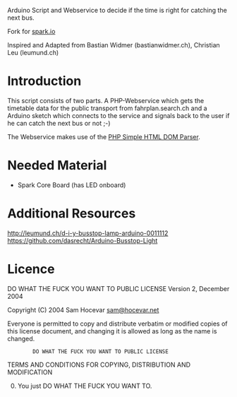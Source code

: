Arduino Script and Webservice to decide if the time is right for catching the next bus.

Fork for [spark.io](http://spark.io)

Inspired and Adapted from Bastian Widmer (bastianwidmer.ch), Christian Leu (leumund.ch)

Introduction
============
This script consists of two parts. A PHP-Webservice which gets the
timetable data for the public transport from fahrplan.search.ch and
a Arduino sketch which connects to the service and signals back to the
user if he can catch the next bus or not ;-)

The Webservice makes use of the [PHP Simple HTML DOM Parser](http://simplehtmldom.sourceforge.net/).

Needed Material
===============
* Spark Core Board (has LED onboard)

Additional Resources
======================
http://leumund.ch/d-i-y-busstop-lamp-arduino-0011112
https://github.com/dasrecht/Arduino-Busstop-Light


Licence
=======

  DO WHAT THE FUCK YOU WANT TO PUBLIC LICENSE
                    Version 2, December 2004

 Copyright (C) 2004 Sam Hocevar <sam@hocevar.net>

 Everyone is permitted to copy and distribute verbatim or modified
 copies of this license document, and changing it is allowed as long
 as the name is changed.

            DO WHAT THE FUCK YOU WANT TO PUBLIC LICENSE
   TERMS AND CONDITIONS FOR COPYING, DISTRIBUTION AND MODIFICATION

  0. You just DO WHAT THE FUCK YOU WANT TO.

